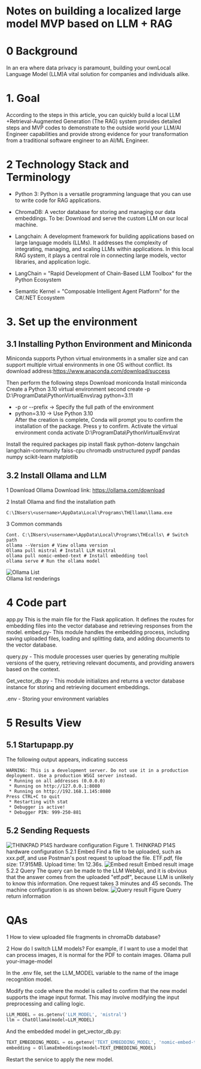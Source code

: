 # Notes on building a localized large model MVP based on LLM + RAG
# 0 Background
In an era where data privacy is paramount, building your ownLocal Language Model (LLM)A vital solution for companies and individuals alike.
# 1. Goal
According to the steps in this article, you can quickly build a local LLM +Retrieval-Augmented Generation (The RAG) system provides detailed steps and MVP codes to demonstrate to the outside world your LLM/AI Engineer capabilities and provide strong evidence for your transformation from a traditional software engineer to an AI/ML Engineer.

# 2 Technology Stack and Terminology
* Python 3: Python is a versatile programming language that you can use to write code for RAG applications.
* ChromaDB: A vector database for storing and managing our data embeddings.
To be: Download and serve the custom LLM on our local machine.
* Langchain: A development framework for building applications based on large language models (LLMs). It addresses the complexity of integrating, managing, and scaling LLMs within applications. In this local RAG system, it plays a central role in connecting large models, vector libraries, and application logic.

* LangChain = "Rapid Development of Chain-Based LLM Toolbox" for the Python Ecosystem
* Semantic Kernel = "Composable Intelligent Agent Platform" for the C#/.NET Ecosystem

# 3. Set up the environment
## 3.1 Installing Python Environment and Miniconda
Miniconda supports Python virtual environments in a smaller size and can support multiple virtual environments in one OS without conflict.
Its download address:https://www.anaconda.com/download/success





Then perform the following steps
Download moniconda
Install miniconda
Create a Python 3.10 virtual environment
second create -p D:\ProgramData\PythonVirtualEnvs\rag python=3.11

* -p or --prefix → Specify the full path of the environment
* python=3.10 → Use Python 3.10
<br>After the creation is complete, Conda will prompt you to confirm the installation of the package. Press y to confirm.
Activate the virtual environment
conda activate D:\ProgramData\PythonVirtualEnvs\rat


Install the required packages
pip install flask python-dotenv langchain langchain-community faiss-cpu chromadb unstructured pypdf pandas numpy scikit-learn matplotlib



## 3.2 Install Ollama and LLM
1 Download Ollama
Download link: https://ollama.com/download

2 Install Ollama and find the installation path
``` base
C:\INsers\<username>\AppData\Local\Programs\THEllama\llama.exe
```

3 Common commands
``` base
Cont. C:\INsers\<username>\AppData\Local\Programs\THEcalls\ # Switch path
ollama --Version # View ollama version
Ollama pull mistral # Install LLM mistral
ollama pull nomic-embed-text # Install embedding tool
ollama serve # Run the ollama model
```


![Ollama List](https://github.com/memoryfraction/Localized-LLM-RAG/blob/main/images/OLLAMA%20LIST.png?raw=true) 
<br>Ollama list renderings


# 4 Code part
app.py  This is the main file for the Flask application. It defines the routes for embedding files into the vector database and retrieving responses from the model.
embed.py- This module handles the embedding process, including saving uploaded files, loading and splitting data, and adding documents to the vector database.

query.py - This module processes user queries by generating multiple versions of the query, retrieving relevant documents, and providing answers based on the context.

Get_vector_db.py - This module initializes and returns a vector database instance for storing and retrieving document embeddings.

.env - Storing your environment variables

# 5 Results View
## 5.1 Startupapp.py
The following output appears, indicating success
``` base
WARNING: This is a development server. Do not use it in a production deployment. Use a production WSGI server instead.
 * Running on all addresses (0.0.0.0)
 * Running on http://127.0.0.1:8080
 * Running on http://192.168.1.145:8080
Press CTRL+C to quit
 * Restarting with stat
 * Debugger is active!
 * Debugger PIN: 999-250-881
```

## 5.2 Sending Requests
![THINKPAD P14S hardware configuration](https://github.com/memoryfraction/Localized-LLM-RAG/blob/main/images/Thinkpad%20P14S%20Hardware.png?raw=true) 
Figure 1. THINKPAD P14S hardware configuration
5.2.1 Embed
Find a file to be uploaded, such as xxx.pdf, and use Postman's post request to upload the file.
ETF.pdf, file size: 17.915MB. Upload time: 1m 12.36s.
![Embed result](https://github.com/memoryfraction/Localized-LLM-RAG/blob/main/images/Embed%20Post%20Request.png?raw=true) 
Embed result image
5.2.2 Query
The query can be made to the LLM WebApi, and it is obvious that the answer comes from the uploaded "etf.pdf", because LLM is unlikely to know this information.
One request takes 3 minutes and 45 seconds. The machine configuration is as shown below.
![Query result](https://github.com/memoryfraction/Localized-LLM-RAG/blob/main/images/Query%20Post%20Request.png?raw=true) 
Figure Query return information
# QAs
1 How to view uploaded file fragments in chromaDb database?

2 How do I switch LLM models? For example, if I want to use a model that can process images, it is normal for the PDF to contain images.
Ollama pull your-image-model

In the .env file, set the LLM_MODEL variable to the name of the image recognition model.

Modify the code where the model is called to confirm that the new model supports the image input format. This may involve modifying the input preprocessing and calling logic.
```python
LLM_MODEL = os.getenv('LLM_MODEL', 'mistral')
llm = ChatOllama(model=LLM_MODEL)
```

And the embedded model in get_vector_db.py:
```python
TEXT_EMBEDDING_MODEL = os.getenv('TEXT_EMBEDDING_MODEL', 'nomic-embed-text')
embedding = OllamaEmbeddings(model=TEXT_EMBEDDING_MODEL)
```


Restart the service to apply the new model.

